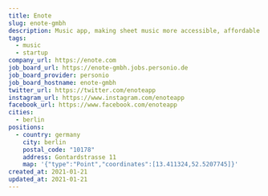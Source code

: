 ```yaml
---
title: Enote
slug: enote-gmbh
description: Music app, making sheet music more accessible, affordable and powerful.
tags:
  - music
  - startup
company_url: https://enote.com
job_board_url: https://enote-gmbh.jobs.personio.de
job_board_provider: personio
job_board_hostname: enote-gmbh
twitter_url: https://twitter.com/enoteapp
instagram_url: https://www.instagram.com/enoteapp
facebook_url: https://www.facebook.com/enoteapp
cities:
  - berlin
positions:
  - country: germany
    city: berlin
    postal_code: "10178"
    address: Gontardstrasse 11
    map: '{"type":"Point","coordinates":[13.411324,52.5207745]}'
created_at: 2021-01-21
updated_at: 2021-01-21
---
```

